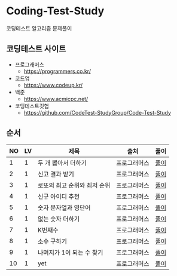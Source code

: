 # Coding-Test-Study
코딩테스트 알고리즘 문제풀이

## 코딩테스트 사이트 ##
+ 프로그래머스   
    - https://programmers.co.kr/
+ 코드업
    - https://www.codeup.kr/
+ 백준
    - https://www.acmicpc.net/
+ 코딩테스트깃헙
    - https://github.com/CodeTest-StudyGroup/Code-Test-Study

## 순서 ##

NO | LV | 제목 | 출처 | 풀이
---- | ---- | ---- | ---- | ----
1 | 1 | 두 개 뽑아서 더하기 | 프로그래머스 | [풀이](https://github.com/orange601/Coding-Test-Study/tree/main/programmers/level1/%EB%91%90%20%EA%B0%9C%20%EB%BD%91%EC%95%84%EC%84%9C%20%EB%8D%94%ED%95%98%EA%B8%B0)
2 | 1 | 신고 결과 받기 | 프로그래머스 | [풀이](https://github.com/orange601/Coding-Test-Study/tree/main/programmers/level1/%EC%8B%A0%EA%B3%A0%20%EA%B2%B0%EA%B3%BC%20%EB%B0%9B%EA%B8%B0)
3 | 1 | 로또의 최고 순위와 최저 순위 | 프로그래머스 |[풀이](https://github.com/orange601/Coding-Test-Study/tree/main/programmers/level1/%EB%A1%9C%EB%98%90%EC%9D%98%20%EC%B5%9C%EA%B3%A0%20%EC%88%9C%EC%9C%84%EC%99%80%20%EC%B5%9C%EC%A0%80%20%EC%88%9C%EC%9C%84)
4 | 1 | 신규 아이디 추천 | 프로그래머스 | [풀이](https://github.com/orange601/Coding-Test-Study/blob/main/programmers/level1/%EC%8B%A0%EA%B7%9C%20%EC%95%84%EC%9D%B4%EB%94%94%20%EC%B6%94%EC%B2%9C/README.md)
5 | 1 | 숫자 문자열과 영단어 | 프로그래머스 | [풀이](https://github.com/orange601/Coding-Test-Study/blob/main/programmers/level1/%EC%88%AB%EC%9E%90%20%EB%AC%B8%EC%9E%90%EC%97%B4%EA%B3%BC%20%EC%98%81%EB%8B%A8%EC%96%B4/README.md)
6 | 1 | 없는 숫자 더하기 | 프로그래머스 | [풀이](https://github.com/orange601/Coding-Test-Study/blob/main/programmers/level1/%EC%97%86%EB%8A%94%20%EC%88%AB%EC%9E%90%20%EB%8D%94%ED%95%98%EA%B8%B0/README.md)
7 | 1 | K번째수 | 프로그래머스 | [풀이](https://github.com/orange601/Coding-Test-Study/tree/main/programmers/level1/K%EB%B2%88%EC%A7%B8%EC%88%98)
8 | 1 | 소수 구하기 | 프로그래머스 | [풀이](https://github.com/orange601/Coding-Test-Study/blob/main/programmers/level1/%EC%86%8C%EC%88%98%20%EB%A7%8C%EB%93%A4%EA%B8%B0/README.md)
9 | 1 | 나머지가 1이 되는 수 찾기 | 프로그래머스 | [풀이](https://github.com/orange601/Coding-Test-Study/blob/main/programmers/level1/%EB%82%98%EB%A8%B8%EC%A7%80%EA%B0%80%201%EC%9D%B4%20%EB%90%98%EB%8A%94%20%EC%88%98%20%EC%B0%BE%EA%B8%B0/README.md)
10 | 1 | yet | 프로그래머스 | [풀이]()
